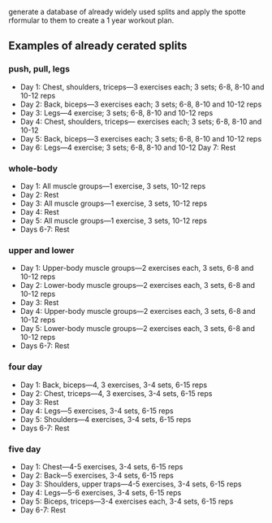 generate a database of already widely used splits and apply the spotte rformular to them to create a 1 year workout plan.

## Examples of already cerated splits

### push, pull, legs

- Day 1: Chest, shoulders, triceps—3 exercises each; 3 sets; 6-8, 8-10 and 10-12 reps
- Day 2: Back, biceps—3 exercises each; 3 sets; 6-8, 8-10 and 10-12 reps
- Day 3: Legs—4 exercise; 3 sets; 6-8, 8-10 and 10-12 reps
- Day 4: Chest, shoulders, triceps— exercises each; 3 sets; 6-8, 8-10 and 10-12
- Day 5: Back, biceps—3 exercises each; 3 sets; 6-8, 8-10 and 10-12 reps
- Day 6: Legs—4 exercise; 3 sets; 6-8, 8-10 and 10-12
    Day 7: Rest


### whole-body

- Day 1: All muscle groups—1 exercise, 3 sets, 10-12 reps
- Day 2: Rest
- Day 3:  All muscle groups—1 exercise, 3 sets, 10-12 reps
- Day 4: Rest
- Day 5: All muscle groups—1 exercise, 3 sets, 10-12 reps
- Days 6-7: Rest


### upper and lower

- Day 1: Upper-body muscle groups—2 exercises each, 3 sets, 6-8 and 10-12 reps
- Day 2: Lower-body muscle groups—2 exercises each, 3 sets, 6-8 and 10-12 reps
- Day 3: Rest
- Day 4: Upper-body muscle groups—2 exercises each, 3 sets, 6-8 and 10-12 reps
- Day 5: Lower-body muscle groups—2 exercises each, 3 sets, 6-8 and 10-12 reps
- Days 6-7: Rest


### four day


- Day 1: Back, biceps—4, 3 exercises, 3-4 sets, 6-15 reps
- Day 2: Chest, triceps—4, 3 exercises, 3-4 sets, 6-15 reps
- Day 3: Rest
- Day 4: Legs—5 exercises,  3-4 sets, 6-15 reps
- Day 5: Shoulders—4 exercises, 3-4 sets, 6-15 reps
- Days 6-7: Rest

### five day

- Day 1: Chest—4-5 exercises, 3-4 sets, 6-15 reps
- Day 2: Back—5 exercises, 3-4 sets, 6-15 reps
- Day 3: Shoulders, upper traps—4-5 exercises, 3-4 sets, 6-15 reps
- Day 4: Legs—5-6 exercises, 3-4 sets, 6-15 reps
- Day 5: Biceps, triceps—3-4 exercises each, 3-4 sets, 6-15 reps
- Day 6-7: Rest
